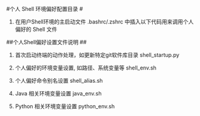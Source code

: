 #个人 Shell 环境偏好配置目录 #

1. 在用户Shell环境的主启动文件 .bashrc/.zshrc  中插入以下代码用来调用个人偏好的 Shell 文件

##个人Shell偏好设置文件说明 ##

1. 首次启动终端的动作处理，如更新特定git软件库目录
    shell_startup.py

2. 个人偏好的环境变量设置, 如路径、系统变量等
    shell_env.sh

3. 个人偏好命令别名设置
    shell_alias.sh

4. Java 相关环境变量设置
    java_env.sh

5. Python 相关环境变量设置
    python_env.sh
    


